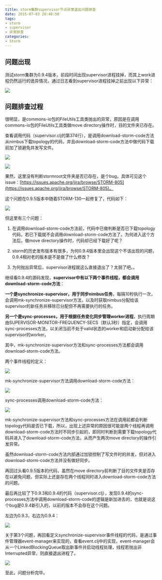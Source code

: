 ```yaml
---
title: storm集群supervisor节点异常退出问题排查
date: 2015-07-03 20:48:50
tags:
- storm
- supervisor
- 异常排查
categories:
- Storm
---
```


问题出现
--

测试storm集群为0.9.4版本，前段时间出现supervisor进程挂掉，而其上work进程仍然运行的诡异情况，通过日志看到supervisor进程挂掉之前出现以下异常：

![](https://raw.githubusercontent.com/maohong/picture/master/20150701/1.png)

问题排查过程
--

很明显，是commons-io包的FileUtils工具类抛出的异常，原因是在调用commons-io包的FileUtils工具类做move directory操作时，目的文件夹已存在。

查看调用代码（supervisor.clj的第374行），是调用download-storm-code方法从nimbus下载topology的代码，并且download-storm-code方法中做代码下载前加了锁避免并发写文件。

![](https://raw.githubusercontent.com/maohong/picture/master/20150701/2.png)

![](https://raw.githubusercontent.com/maohong/picture/master/20150701/3.png)

果然，这里没有判断stormroot文件夹是否已存在，是个bug，具体可见这个issue：[https://issues.apache.org/jira/browse/STORM-805](https://issues.apache.org/jira/browse/STORM-805)。

这个问题在0.9.5版本中随着STORM-130一起修复了，代码如下：

![](https://raw.githubusercontent.com/maohong/picture/master/20150701/4.png)

但这里有三个问题：

1. 在调用download-storm-code方法前，代码中已做判断是否已下载topology代码，若已下载就不会调用download-storm-code方法了。为何进入这个方法后，做move directory操作时，代码却已经下载好了呢？

2. storm的历史发布版本有很多，为何0.9.4版本里会出现这个不该出现的问题，0.9.4相对老的版本是不是做了什么修改？

3. 为何抛出异常后，supervisor进程就这么直接退出了？太弱了吧。。
<!--more-->
继续看0.9.4的源码发现，**supervisor中有以下两个事件线程，都会调用download-storm-code方法**：

**一个是synchronize-supervisor，用于同步nimbus任务**，每隔10秒执行一次，会调用mk-synchronize-supervisor方法，以及时获取nimbus分配给该supervisor的新任务并移除已分配但不再需要执行的任务。

**另一个是sync-processes，用于根据任务变化同步管理worker进程**，执行周期由SUPERVISOR-MONITOR-FREQUENCY-SECS（默认3秒）指定，会调用sync-processes方法，以关闭当前不处于valid状态的worker和启动新分配给该supervisor的worker。

其中，mk-synchronize-supervisor方法和sync-processes方法都会调用download-storm-code方法。

两个事件线程的定义：

![](https://raw.githubusercontent.com/maohong/picture/master/20150701/5.png)

mk-synchronize-supervisor方法调用download-storm-code方法：

![](https://raw.githubusercontent.com/maohong/picture/master/20150701/6.png)

sync-processes调用download-storm-code方法：

![](https://raw.githubusercontent.com/maohong/picture/master/20150701/7.png)

mk-synchronize-supervisor方法和sync-processes方法在调用前都会判断topology代码是否已下载，所以，出现上述异常的原因很可能是两个线程再调用download-storm-code方法时不同步引起的，即同时判断到需要下载topology代码并进入了download-storm-code方法，从而产生两次move directory的操作引发异常。

虽然download-storm-code方法内部通过加锁控制了写文件时的并发，但对进入download-storm-code方法并没有做好同步。

再回过头看0.9.5版本的代码，虽然在move directory前判断了目的文件夹是否存在以避免问题，但实际上还是存在两个线程同时进入download-storm-code方法的问题。

最后再比较了下0.9.3和0.9.4的代码（supervisor.clj），发现0.9.4的sync-processes方法中调用download-storm-code的逻辑是新加进去的，也就是说这个bug是0.9.4新引入的，以前的版本不会存在这个问题。

左边为0.9.3，右边为0.9.4：

![](https://raw.githubusercontent.com/maohong/picture/master/20150701/8.png)

关于第3个问题，再回看定义synchronize-supervisor事件线程的代码，是通过事件管理器event-manager来实现的，查看event.clj中的实现，event-manager会从一个LinkedBlockingQueue取出新事件并启动线程处理，线程若抛出非Interrupted异常，则直接退出进程了。

![](https://raw.githubusercontent.com/maohong/picture/master/20150701/9.png)

至此，问题分析完毕。